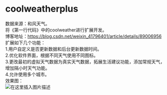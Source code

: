 # coolweatherplus
数据来源：和风天气。  
将《第一行代码》中的coolweather进行扩展开发。  
博客地址：https://blog.csdn.net/weixin_41796401/article/details/89006956  
扩展如下几个功能：  
1.用户自定义是否更新数据和后台更新数据时间。  
2.优化软件界面，根据不同天气使用不同图标。  
3.更改最初的虚拟天气数据为真实天气数据，拓展生活建议功能，添加常规天气，增加隔小时天气功能。  
4.允许使用多个城市。   
效果图：  
![在这里插入图片描述](https://img-blog.csdnimg.cn/20190417151952848.gif)
